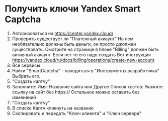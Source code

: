 # Получить ключи Yandex Smart Captcha


1) Авторизоваться на https://center.yandex.cloud/
2) Проверить существует ли "Платежный аккаунт"
На нем необязательно должны быть деньги, он просто джолжен существовать.
Смотрите на странице в блоке "Billing" должен быть активный аккаунт.
Если нет то его надо создать
Вот инструкция https://yandex.cloud/ru/docs/billing/operations/create-new-account
3) Все сервисы
4) Найти "SmartCaptcha" - находиться в "Инструменты разработчика"
Выбрать его.
5) "Создать каптчу"
6) Заполните:
Имя: Название сайта или Другое
Список хостов: Укажите ссылку на сайт без https://
Остальное можно оставить без изменений
7) "Создать каптчу"
8) В списке Каптч кликнуть на название
9) Скопировать и передать "Ключ клиента" и "Ключ сервера"
